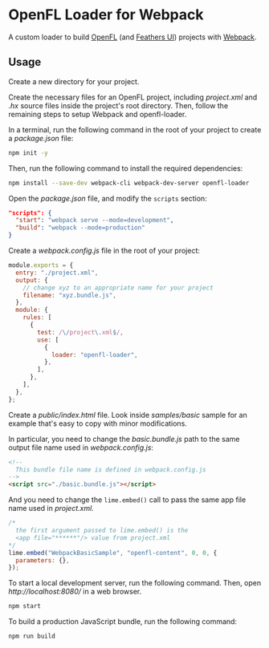 # OpenFL Loader for Webpack

A custom loader to build [OpenFL](https://openfl.org) (and [Feathers UI](https://feathersui.com/)) projects with [Webpack](https://webpack.js.org).

## Usage

Create a new directory for your project.

Create the necessary files for an OpenFL project, including _project.xml_ and _.hx_ source files inside the project's root directory. Then, follow the remaining steps to setup Webpack and openfl-loader.

In a terminal, run the following command in the root of your project to create a _package.json_ file:

```sh
npm init -y
```

Then, run the following command to install the required dependencies:

```sh
npm install --save-dev webpack-cli webpack-dev-server openfl-loader
```

Open the _package.json_ file, and modify the `scripts` section:

```json
"scripts": {
  "start": "webpack serve --mode=development",
  "build": "webpack --mode=production"
}
```

Create a _webpack.config.js_ file in the root of your project:

```js
module.exports = {
  entry: "./project.xml",
  output: {
    // change xyz to an appropriate name for your project
    filename: "xyz.bundle.js",
  },
  module: {
    rules: [
      {
        test: /\/project\.xml$/,
        use: [
          {
            loader: "openfl-loader",
          },
        ],
      },
    ],
  },
};
```

Create a _public/index.html_ file. Look inside _samples/basic_ sample for an example that's easy to copy with minor modifications.

In particular, you need to change the _basic.bundle.js_ path to the same output file name used in _webpack.config.js_:

```html
<!--
  This bundle file name is defined in webpack.config.js
-->
<script src="./basic.bundle.js"></script>
```

And you need to change the `lime.embed()` call to pass the same app file name used in _project.xml_.

```js
/*
  the first argument passed to lime.embed() is the
  <app file="******"/> value from project.xml
*/
lime.embed("WebpackBasicSample", "openfl-content", 0, 0, {
  parameters: {},
});
```

To start a local development server, run the following command. Then, open _http://localhost:8080/_ in a web browser.

```sh
npm start
```

To build a production JavaScript bundle, run the following command:

```sh
npm run build
```
